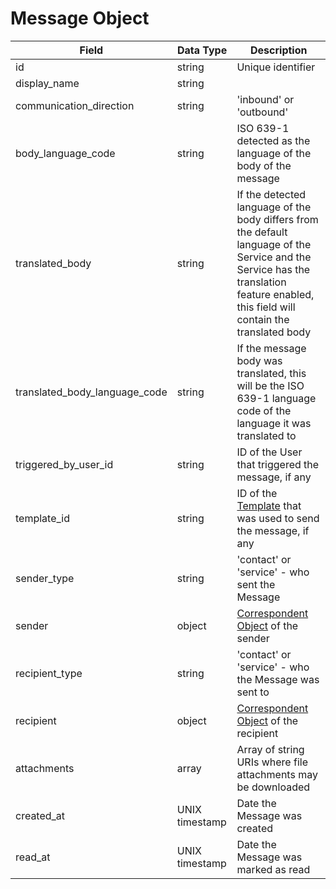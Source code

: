 # Message Object

Field | Data Type | Description
--- | --- | ---
id | string | Unique identifier
display_name | string | 
communication_direction | string | 'inbound' or 'outbound'
body_language_code | string | ISO 639-1 detected as the language of the body of the message
translated_body | string | If the detected language of the body differs from the default language of the Service and the Service has the translation feature enabled, this field will contain the translated body
translated_body_language_code | string | If the message body was translated, this will be the ISO 639-1 language code of the language it was translated to
triggered_by_user_id | string | ID of the User that triggered the message, if any
template_id | string | ID of the [Template][] that was used to send the message, if any
sender_type | string | 'contact' or 'service' - who sent the Message
sender | object | [Correspondent Object][] of the sender
recipient_type | string | 'contact' or 'service' - who the Message was sent to
recipient | object | [Correspondent Object][] of the recipient
attachments | array | Array of string URIs where file attachments may be downloaded
created_at | UNIX timestamp | Date the Message was created
read_at | UNIX timestamp | Date the Message was marked as read


[Correspondent Object]: /correspondents/README.md
[Template]: /templates/README.md
